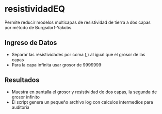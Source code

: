 # resistividadEQ
Permite reducir modelos multicapas de resistividad de tierra a dos capas por método de Burgsdorf-Yakobs
## Ingreso de Datos
- Separar las resistividades por coma (,) al igual que el grosor de las capas
- Para la capa infinita usar grosor de 9999999
## Resultados
- Muestra en pantalla el grosor y resistividad de dos capas, la segunda de grosor infinito
- El script genera un pequeño archivo log con calculos intermedios para auditoria
